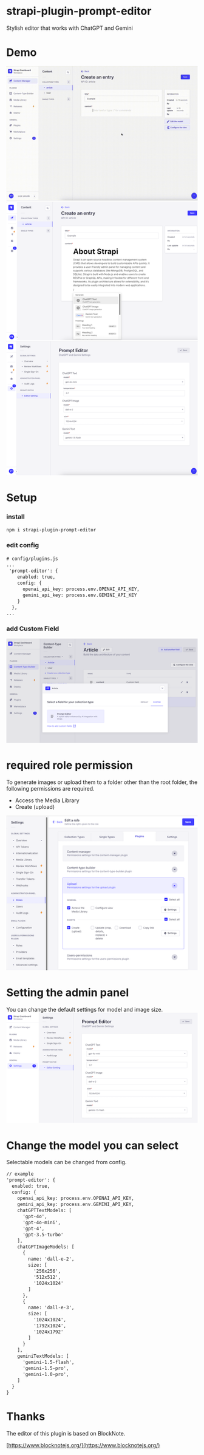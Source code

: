 # strapi-plugin-prompt-editor

Stylish editor that works with ChatGPT and Gemini

# Demo

![demo](https://github.com/yasudacloud/strapi-plugin-prompt-editor/raw/main/docs/demo.gif "Demo")
![ss1](https://github.com/yasudacloud/strapi-plugin-prompt-editor/blob/main/docs/screenshot1.png?raw=true)
![ss2](https://github.com/yasudacloud/strapi-plugin-prompt-editor/blob/main/docs/screenshot2.png?raw=true)

# Setup

### install

```
npm i strapi-plugin-prompt-editor
```

### edit config

```
# config/plugins.js
...
 'prompt-editor': {
    enabled: true,
    config: {
      openai_api_key: process.env.OPENAI_API_KEY,
      gemini_api_key: process.env.GEMINI_API_KEY
    }
  },
...
```

### add Custom Field

![upload role](https://github.com/yasudacloud/strapi-plugin-prompt-editor/blob/main/docs/customfield.png?raw=true)

# required role permission

To generate images or upload them to a folder other than the root folder, the following permissions are required.

- Access the Media Library
- Create (upload)

![upload role](https://github.com/yasudacloud/strapi-plugin-prompt-editor/blob/main/docs/upload_role.png?raw=true)

# Setting the admin panel

You can change the default settings for model and image size.
![admin_setting](https://github.com/yasudacloud/strapi-plugin-prompt-editor/blob/main/docs/admin_setting.png?raw=true)

# Change the model you can select

Selectable models can be changed from config.

```
// example
'prompt-editor': {
  enabled: true,
  config: {
    openai_api_key: process.env.OPENAI_API_KEY,
    gemini_api_key: process.env.GEMINI_API_KEY,
    chatGPTTextModels: [
      'gpt-4o',
      'gpt-4o-mini',
      'gpt-4',
      'gpt-3.5-turbo'
    ],
    chatGPTImageModels: [
      {
        name: 'dall-e-2',
        size: [
          '256x256',
          '512x512',
          '1024x1024'
        ]
      },
      {
        name: 'dall-e-3',
        size: [
          '1024x1024',
          '1792x1024',
          '1024x1792'
        ]
      }
    ],
    geminiTextModels: [
      'gemini-1.5-flash',
      'gemini-1.5-pro',
      'gemini-1.0-pro',
    ]
  }
}
```

# Thanks
The editor of this plugin is based on BlockNote.

[https://www.blocknotejs.org/](https://www.blocknotejs.org/)
